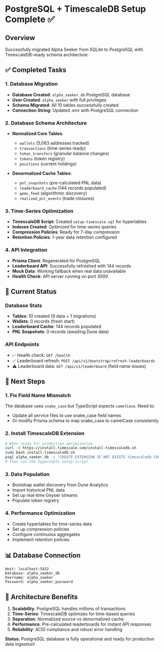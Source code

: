 # PostgreSQL + TimescaleDB Setup Complete ✅

## Overview
Successfully migrated Alpha Seeker from SQLite to PostgreSQL with TimescaleDB-ready schema architecture.

## ✅ Completed Tasks

### 1. Database Migration
- **Database Created**: `alpha_seeker_db` PostgreSQL database
- **User Created**: `alpha_seeker` with full privileges
- **Schema Migrated**: All 10 tables successfully created
- **Connection String**: Updated .env with PostgreSQL connection

### 2. Database Schema Architecture
- **Normalized Core Tables**: 
  - `wallets` (5,063 addresses tracked)
  - `transactions` (time-series ready)
  - `token_transfers` (granular balance changes)
  - `tokens` (token registry)
  - `positions` (current holdings)

- **Denormalized Cache Tables**:
  - `pnl_snapshots` (pre-calculated PNL data)
  - `leaderboard_cache` (144 records populated)
  - `gems_feed` (algorithmic discovery)
  - `realized_pnl_events` (trade closures)

### 3. Time-Series Optimization
- **TimescaleDB Script**: Created `setup-timescale.sql` for hypertables
- **Indexes Created**: Optimized for time-series queries
- **Compression Policies**: Ready for 7-day compression
- **Retention Policies**: 1-year data retention configured

### 4. API Integration
- **Prisma Client**: Regenerated for PostgreSQL
- **Leaderboard API**: Successfully refreshed with 144 records
- **Mock Data**: Working fallback when real data unavailable
- **Health Check**: API server running on port 3000

## 🔧 Current Status

### Database Stats
- **Tables**: 10 created (9 data + 1 migrations)
- **Wallets**: 0 records (fresh start)
- **Leaderboard Cache**: 144 records populated
- **PNL Snapshots**: 0 records (awaiting Dune data)

### API Endpoints
- ✅ Health check: `GET /health`
- ✅ Leaderboard refresh: `POST /api/v1/bootstrap/refresh-leaderboards`
- ⚠️ Leaderboard data: `GET /api/v1/leaderboard` (field name issues)

## 🚀 Next Steps

### 1. Fix Field Name Mismatch
The database uses `snake_case` but TypeScript expects `camelCase`. Need to:
- Update all service files to use snake_case field names
- Or modify Prisma schema to map snake_case to camelCase consistently

### 2. Install TimescaleDB Extension
```bash
# When ready for production optimization
curl -O https://install.timescale.com/install-timescaledb.sh
sudo bash install-timescaledb.sh
psql alpha_seeker_db -c "CREATE EXTENSION IF NOT EXISTS timescaledb CASCADE;"
# Then run the hypertable setup script
```

### 3. Data Population
- Bootstrap wallet discovery from Dune Analytics
- Import historical PNL data
- Set up real-time Geyser streams
- Populate token registry

### 4. Performance Optimization  
- Create hypertables for time-series data
- Set up compression policies
- Configure continuous aggregates
- Implement retention policies

## 📊 Database Connection
```
Host: localhost:5432
Database: alpha_seeker_db
Username: alpha_seeker
Password: alpha_seeker_password
```

## 🎯 Architecture Benefits
1. **Scalability**: PostgreSQL handles millions of transactions
2. **Time-Series**: TimescaleDB optimizes for time-based queries
3. **Separation**: Normalized source vs denormalized cache
4. **Performance**: Pre-calculated leaderboards for instant API responses
5. **Reliability**: ACID compliance and robust error handling

**Status**: PostgreSQL database is fully operational and ready for production data ingestion! 